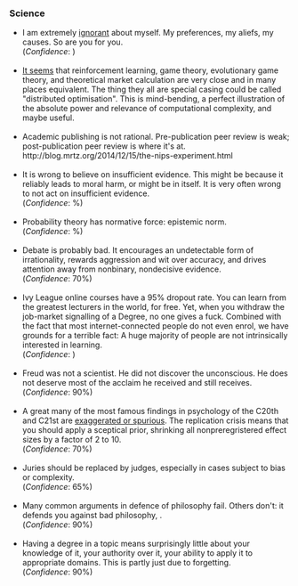 <h3>Science</h3>
<div>
	<ul>
<!-- 	<li>
		Most published research in medicine is false. 50% of prestigious publications in parts of psychology are false. <br>
		(<i>Confidence</i>: )
	</li>
	<br> -->
	<li>
		I am extremely <a href="{{sch}}">ignorant</a> about myself. My preferences, my aliefs, my causes. So are you for you.
		<br>
		(<i>Confidence</i>: )
	</li><br>
	<li>
		<a href="/games-of-life">It seems</a> that reinforcement learning, game theory, evolutionary game theory, and theoretical market calculation are very close and in many places equivalent. The thing they all are special casing could be called "distributed optimisation". This is mind-bending, a perfect illustration of the absolute power and relevance of computational complexity, and maybe useful.
	</li>
	<br>
	<li>
		Academic publishing is not rational. Pre-publication peer review is weak; post-publication peer review is where it's at.
		http://blog.mrtz.org/2014/12/15/the-nips-experiment.html
	</li>
	<br>
	<li>
		It is wrong to believe on insufficient evidence. This might be because it reliably leads to moral harm, or might be in itself. It is very often wrong to not act on insufficient evidence.<br>
		(<i>Confidence</i>: %)
	</li>
	<br>
	<li>
		Probability theory has normative force: epistemic norm.<br>
		(<i>Confidence</i>: %)
	</li>
	<br>
	<li>
		Debate is probably bad. It encourages an undetectable form of irrationality, rewards aggression and wit over accuracy, and drives attention away from nonbinary, nondecisive evidence.<br>
		(<i>Confidence</i>: 70%)
	</li>
	<br>
	<li>
		Ivy League online courses have a 95% dropout rate. You can learn from the greatest lecturers in the world, for free. Yet, when you withdraw the job-market signalling of a Degree, no one gives a fuck. Combined with the fact that most internet-connected people do not even enrol, we have grounds for a terrible fact: A huge majority of people are not intrinsically interested in learning.<br>
		(<i>Confidence</i>: )
	</li>
	<br>
	<li>
		Freud was not a scientist. He did not discover the unconscious. He does not deserve most of the acclaim he received and still receives.<br>
		(<i>Confidence</i>: 90%)
	</li>
	<br>
	<li>
		A great many of the most famous findings in psychology of the C20th and C21st are <a href="{{p}}">exaggerated or spurious</a>. The replication crisis means that you should apply a sceptical prior, shrinking all nonpreregristered effect sizes by a factor of 2 to 10.<br>
		(<i>Confidence</i>: 70%)
	</li>
	<br>
	<li>
		Juries should be replaced by judges, especially in cases subject to bias or complexity.<br>
		(<i>Confidence</i>: 65%)
	</li>
	<br>
	<li>
		Many common arguments in defence of philosophy fail. Others don't: it defends you against bad philosophy, .<br>
		(<i>Confidence</i>: 90%)
	</li>
	<br>
	<li>
		Having a degree in a topic means surprisingly little about your knowledge of it, your authority over it, your ability to apply it to appropriate domains. This is partly just due to forgetting.<br>
		(<i>Confidence</i>: 90%)
	</li>
	<br>
	</ul>
</div>


